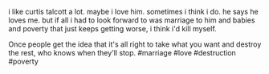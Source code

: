 i like curtis talcott a lot. maybe i love him. sometimes i think i do. he says he loves me. but if all i had to look forward to was marriage to him and babies and poverty that just keeps getting worse, i think i'd kill myself.

Once people get the idea that it's all right to take what you want and destroy the rest, who knows when they'll stop.
#marriage #love #destruction #poverty